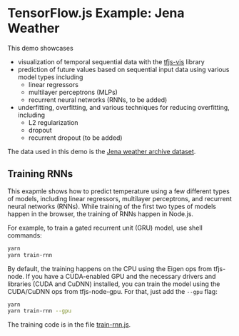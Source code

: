 # TensorFlow.js Example: Jena Weather

This demo showcases
- visualization of temporal sequential data with the
  [tfjs-vis](https://www.npmjs.com/package/@tensorflow/tfjs-vis) library
- prediction of future values based on sequential input data using
  various model types including
  - linear regressors
  - multilayer perceptrons (MLPs)
  - recurrent neural networks (RNNs, to be added)
- underfitting, overfitting, and various techniques for reducing overfitting, including
  - L2 regularization
  - dropout
  - recurrent dropout (to be added)

The data used in this demo is the
[Jena weather archive dataset](https://www.kaggle.com/pankrzysiu/weather-archive-jena).

## Training RNNs

This exapmle shows how to predict temperature using a few different types of
models, including linear regressors, multilayer perceptrons, and recurrent
neural networks (RNNs). While training of the first two types of models
happen in the browser, the training of RNNs happen in Node.js.

For example, to train a gated recurrent unit (GRU) model, use shell commands:

```sh
yarn
yarn train-rnn
```

By default, the training happens on the CPU using the Eigen ops from tfjs-node.
If you have a CUDA-enabled GPU and the necessary drivers and libraries (CUDA and
CuDNN) installed, you can train the model using the CUDA/CuDNN ops from
tfjs-node-gpu. For that, just add the `--gpu` flag:

```sh
yarn
yarn train-rnn --gpu
```

The training code is in the file [train-rnn.js](train-rnn.js).
